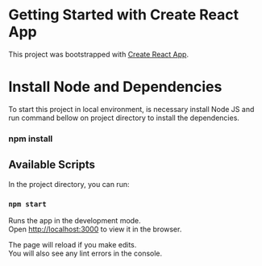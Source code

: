 # Getting Started with Create React App

This project was bootstrapped with [Create React App](https://github.com/facebook/create-react-app).

# Install Node and Dependencies

To start this project in local environment, is necessary install Node JS and run command bellow 
on project directory to install the dependencies.

### npm install

## Available Scripts

In the project directory, you can run:

### `npm start`

Runs the app in the development mode.\
Open [http://localhost:3000](http://localhost:3000) to view it in the browser.

The page will reload if you make edits.\
You will also see any lint errors in the console.

